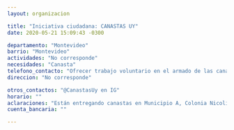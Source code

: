 ```yaml
---
layout: organizacion

title: "Iniciativa ciudadana: CANASTAS UY"
date: 2020-05-21 15:09:43 -0300

departamento: "Montevideo"
barrio: "Montevideo"
actividades: "No corresponde"
necesidades: "Canasta"
telefono_contacto: "Ofrecer trabajo voluntario en el armado de las canastas."
direccion: "No corresponde"

otros_contactos: "@CanastasUy en IG"
horario: ""
aclaraciones: "Están entregando canastas en Municipio A, Colonia Nicolich y Paso Carrasco.  Audita Guyer&Regules"
cuenta_bancaria: ""

---
```

